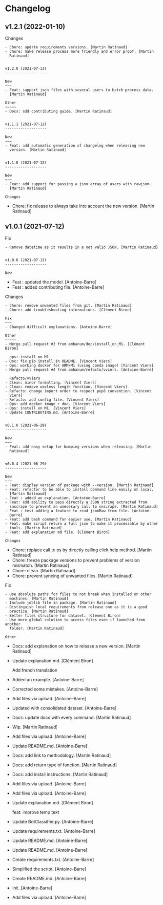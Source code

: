 Changelog
=========


v1.2.1 (2022-01-10)
-------------------

Changes
~~~~~~~
- Chore: update requirements versions. [Martin Ratinaud]
- Chore: make release process more friendly and error proof. [Martin
  Ratinaud]


v1.2.0 (2021-07-13)
-------------------

New
~~~
- Feat: support json files with several users to batch process data.
  [Martin Ratinaud]

Other
~~~~~
- Docs: add contributing guide. [Martin Ratinaud]


v1.1.1 (2021-07-12)
-------------------

New
~~~
- Feat: add automatic generation of changelog when releasing new
  version. [Martin Ratinaud]


v1.1.0 (2021-07-12)
-------------------

New
~~~
- Feat: add support for passing a json array of users with rawjson.
  [Martin Ratinaud]

Changes
~~~~~~~
- Chore: fix release to always take into account the new version.
  [Martin Ratinaud]


v1.0.1 (2021-07-12)
-------------------

Fix
~~~
- Remove datetime as it results in a not valid JSON. [Martin Ratinaud]


v1.0.0 (2021-07-12)
-------------------

New
~~~
- Feat : updated the model. [Antoine-Barre]
- Feat : added contributing file. [Antoine-Barre]

Changes
~~~~~~~
- Chore: remove unwanted files from git. [Martin Ratinaud]
- Chore: add troubleshooting informations. [Clément Biron]

Fix
~~~
- Changed difficult explanations. [Antoine-Barre]

Other
~~~~~
- Merge pull request #3 from ambanum/doc/install_on_M1. [Clément Biron]

  ops: install on M1
- Doc: fix pip install in README. [Vincent Viers]
- Ops: working docker for ARM/M1 (using conda image) [Vincent Viers]
- Merge pull request #4 from ambanum/refacto/vviers. [Antoine-Barre]

  Refacto/vviers
- Clean: minor formatting. [Vincent Viers]
- Clean: remove useless length function. [Vincent Viers]
- Refacto: change import order to respect pep8 convention. [Vincent
  Viers]
- Refacto: add config file. [Vincent Viers]
- Ops: add docker image + doc. [Vincent Viers]
- Ops: install on M1. [Vincent Viers]
- Update CONTRIBUTING.md. [Antoine-Barre]


v0.1.0 (2021-06-29)
-------------------

New
~~~
- Feat: add easy setup for bumping versions when releasing. [Martin
  Ratinaud]


v0.0.4 (2021-06-29)
-------------------

New
~~~
- Feat: display version of package with --version. [Martin Ratinaud]
- Feat: refactor to be able to install command line easily on local.
  [Martin Ratinaud]
- Feat : added an explanation. [Antoine-Barre]
- Feat: add ability to pass directly a JSON string extracted from
  snscrape to prevent an unecesary call to snscrape. [Martin Ratinaud]
- Feat : test adding a feature to read jsonRaw from file. [Antoine-
  Barre]
- Feat: add bash command for easier use. [Martin Ratinaud]
- Feat: make script return a full json to make it processable by other
  tools. [Martin Ratinaud]
- Feat: add explanation md file. [Clément Biron]

Changes
~~~~~~~
- Chore: replace call to os by directly calling click help method.
  [Martin Ratinaud]
- Chore: freeze package versions to prevent problems of version
  mismatch. [Martin Ratinaud]
- Chore: clean. [Martin Ratinaud]
- Chore: prevent syncing of unwanted files. [Martin Ratinaud]

Fix
~~~
- Use absolute paths for files to not break when installed on other
  machines. [Martin Ratinaud]
- Include joblib file in package. [Martin Ratinaud]
- Distinguish local requirements from release one as it is a good
  practice. [Martin Ratinaud]
- Better files structure for dataset. [Clément Biron]
- Use more global solution to access files even if launched from another
  folder. [Martin Ratinaud]

Other
~~~~~
- Docs: add explanation on how to release a new version. [Martin
  Ratinaud]
- Update explanation.md. [Clément Biron]

  Add french translation
- Added an example. [Antoine-Barre]
- Corrected some mistakes. [Antoine-Barre]
- Add files via upload. [Antoine-Barre]
- Updated with consolidated dataset. [Antoine-Barre]
- Docs: update docs with every command. [Martin Ratinaud]
- Wip. [Martin Ratinaud]
- Add files via upload. [Antoine-Barre]
- Update README.md. [Antoine-Barre]
- Docs: add link to methodology. [Martin Ratinaud]
- Docs: add return type of function. [Martin Ratinaud]
- Docs: add install instructions. [Martin Ratinaud]
- Add files via upload. [Antoine-Barre]
- Add files via upload. [Antoine-Barre]
- Update explanation.md. [Clément Biron]

  feat: improve temp text
- Update BotClassifier.py. [Antoine-Barre]
- Update requirements.txt. [Antoine-Barre]
- Update README.md. [Antoine-Barre]
- Update README.md. [Antoine-Barre]
- Create requirements.txt. [Antoine-Barre]
- Simplified the script. [Antoine-Barre]
- Create README.md. [Antoine-Barre]
- Init. [Antoine-Barre]
- Add files via upload. [Antoine-Barre]


